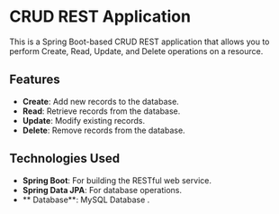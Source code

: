 # CRUD REST Application

This is a Spring Boot-based CRUD REST application that allows you to perform Create, Read, Update, and Delete operations on a resource. 

## Features
- **Create**: Add new records to the database.
- **Read**: Retrieve records from the database.
- **Update**: Modify existing records.
- **Delete**: Remove records from the database.

## Technologies Used
- **Spring Boot**: For building the RESTful web service.
- **Spring Data JPA**: For database operations.
- ** Database**: MySQL Database .


